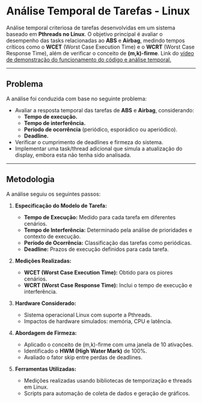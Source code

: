 # Análise Temporal de Tarefas - Linux

Análise temporal criteriosa de tarefas desenvolvidas em um sistema baseado em **Pthreads no Linux**. O objetivo principal é avaliar o desempenho das tasks relacionadas ao **ABS** e **Airbag**, medindo tempos críticos como o **WCET** (Worst Case Execution Time) e o **WCRT** (Worst Case Response Time), além de verificar o conceito de **(m,k)-firme**. Link do [vídeo de demonstração do funcionamento do código e análise temporal.](https://youtu.be/6yXkmLEop2Y)

---

## **Problema**
A análise foi conduzida com base no seguinte problema:
- Avaliar a resposta temporal das tarefas de **ABS** e **Airbag**, considerando:
  - **Tempo de execução.**
  - **Tempo de interferência.**
  - **Período de ocorrência** (periódico, esporádico ou aperiódico).
  - **Deadline.**
- Verificar o cumprimento de deadlines e firmeza do sistema.
- Implementar uma task/thread adicional que simula a atualização do display, embora esta não tenha sido analisada.

---

## **Metodologia**
A análise seguiu os seguintes passos:

1. **Especificação do Modelo de Tarefa:**
   - **Tempo de Execução:** Medido para cada tarefa em diferentes cenários.
   - **Tempo de Interferência:** Determinado pela análise de prioridades e contexto de execução.
   - **Período de Ocorrência:** Classificação das tarefas como periódicas.
   - **Deadline:** Prazos de execução definidos para cada tarefa.

2. **Medições Realizadas:**
   - **WCET (Worst Case Execution Time):** Obtido para os piores cenários.
   - **WCRT (Worst Case Response Time):** Inclui o tempo de execução e interferência.

3. **Hardware Considerado:**
   - Sistema operacional Linux com suporte a Pthreads.
   - Impactos de hardware simulados: memória, CPU e latência.

4. **Abordagem de Firmeza:**
   - Aplicado o conceito de (m,k)-firme com uma janela de 10 ativações.
   - Identificado o **HWM (High Water Mark)** de 100%.
   - Avaliado o fator skip entre perdas de deadlines.

5. **Ferramentas Utilizadas:**
   - Medições realizadas usando bibliotecas de temporização e threads em Linux.
   - Scripts para automação de coleta de dados e geração de gráficos.
